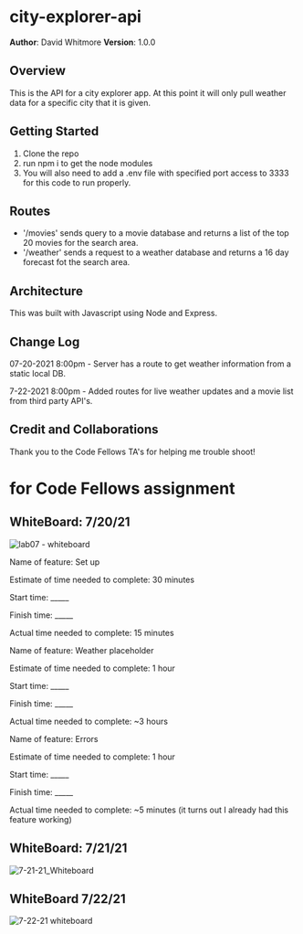 
# city-explorer-api


**Author**: David Whitmore
**Version**: 1.0.0 

## Overview
This is the API for a city explorer app. At this point it will only pull weather data for a specific city that it is given.

## Getting Started
1. Clone the repo
2. run npm i to get the node modules
3. You will also need to add a .env file with specified port access to 3333 for this code to run properly. 

## Routes
- '/movies' sends query to a movie database and returns a list of the top 20 movies for the search area.
- '/weather' sends a request to a weather database and returns a 16 day forecast fot the search area. 

## Architecture
This was built with Javascript using Node and Express.

## Change Log
07-20-2021 8:00pm - Server has a route to get weather information from a static local DB.

7-22-2021 8:00pm - Added routes for  live weather updates and a movie list from third party API's.

## Credit and Collaborations
Thank you to the Code Fellows TA's for helping me trouble shoot!

# for Code Fellows assignment

## WhiteBoard: 7/20/21


![lab07 - whiteboard](https://user-images.githubusercontent.com/81482156/126547956-6182ff0e-1682-434c-a5c0-3d67b8fcabc0.png)





Name of feature: Set up

Estimate of time needed to complete: 30 minutes

Start time: _____

Finish time: _____

Actual time needed to complete: 15 minutes

Name of feature: Weather placeholder

Estimate of time needed to complete: 1 hour

Start time: _____

Finish time: _____

Actual time needed to complete: ~3 hours

Name of feature: Errors

Estimate of time needed to complete: 1 hour

Start time: _____

Finish time: _____

Actual time needed to complete: ~5 minutes (it turns out I already had this feature working)


## WhiteBoard: 7/21/21
![7-21-21_Whiteboard](https://user-images.githubusercontent.com/81482156/126590553-c8110fb6-3dba-4a64-9baf-951141d8b099.PNG)


## WhiteBoard 7/22/21
![7-22-21 whiteboard](https://user-images.githubusercontent.com/81482156/126852615-99279269-e794-436b-9f03-307a5deb99d0.PNG)

